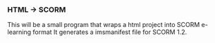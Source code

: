 ### HTML -> SCORM
This will be a small program that wraps a html project into SCORM e-learning format
It generates a imsmanifest file for SCORM 1.2.

